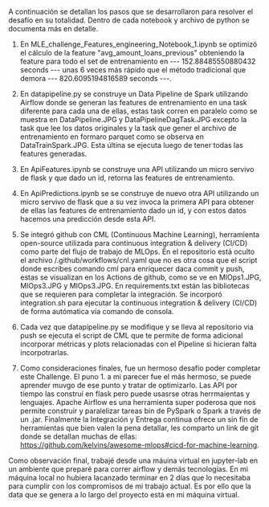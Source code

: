 A continuación se detallan los pasos que se desarrollaron para resolver el desafío en su totalidad. Dentro de cada notebook y archivo de python se documenta más en detalle.

1. En MLE_challenge_Features_engineering_Notebook_1.ipynb se optimizó el cálculo de la feature "avg_amount_loans_previous" obteniendo la feature para todo el set de entrenamiento en --- 152.88485550880432 seconds --- unas 6 veces más rápido que el método tradicional que demora --- 820.6095194816589 seconds ---.

2. En datapipeline.py se construye un Data Pipeline de Spark utilizando Airflow donde se generan las features de entrenamiento en una task diferente para cada una de ellas, estas task corren en paralelo como se muestra en DataPipeline.JPG y DataPipelineDagTask.JPG excepto la task que lee los datos originales y la task que gener el archivo de entrenamiento en formaro parquet como se observa en DataTrainSpark.JPG. Esta últina se ejecuta luego de tener todas las features generadas.

3. En ApiFeatures.ipynb se construye una API utilizando un micro servivo de flask y que dado un id, retorna las features de entrenamiento.

4. En ApiPredictions.ipynb se se construye de nuevo otra API utilizando un micro servivo de flask que a su vez invoca la primera API para obtener de ellas las features de entrenamiento dado un id, y con estos datos hacemos una predicción desde esta API.

5. Se integró github con CML (Continuous Machine Learning), herramienta open-source utilizada para continuous integration & delivery (CI/CD) como parte del flujo de trabajo de MLOps. En el repositorio está oculto el archivo /.github/workflows/cnl.yaml que no es otra cosa que el script donde escribes comando cml para enriquecer daca commit y push, estas se visualizan en los Actions de github, como se ve en MlOps1.JPG, MlOps3.JPG y MlOps3.JPG. En requirements.txt están las bibliotecas que se requieren para completar la integración. Se incorporó integration.sh para ejecutar la continuous integration & delivery (CI/CD) de forma autómatica vía comando de consola. 

6. Cada vez que datapipeline.py se modifique y se lleva al repositorio via push se ejecuta el script de CML que te permite de forma adicional incorporar métricas y plots relacionadas con el Pipeline si hicieran falta incorpotrarlas.

7. Como consideraciones finales, fue un hermoso desafío poder completar este Challenge. El puno 1. a mi parecer fue el más hermoso, se puede aprender muvgo de ese punto y tratar de optimizarlo. Las API por tiempo las construí en flask pero puede usasrse otras herrmaientas y lenguajes. Apache Airflow es una herramienta super poderosa que nos permite construir y paralelizar tareas bin de PySpark o Spark a través de un .jar. Finalmente la Integración y Entrega continua ofrece un sin fín de herramientas que bien valen la pena detallar, les comparto un link de git donde se detallan muchas de ellas: https://github.com/kelvins/awesome-mlops#cicd-for-machine-learning.

Como observación final, trabajé desde una máuina virtual en jupyter-lab en un ambiente que preparé para correr airflow y demás tecnologías. En mi máquina local no hubiera lacanzado terminar en 2 días que lo necesitaba para cumplir con los compromisos de mi trabajo actual. Es por ello que la data que se genera a lo largo del proyecto está en mi máquina virtual.



